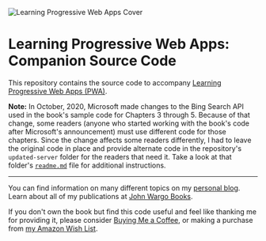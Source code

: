 ![Learning Progressive Web Apps Cover](images/learning-pwa-256.png)

# Learning Progressive Web Apps: Companion Source Code

This repository contains the source code to accompany [Learning Progressive Web Apps (PWA)](https://learningpwa.com).

**Note:** In October, 2020, Microsoft made changes to the Bing Search API used in the book's sample code for Chapters 3 through 5.  Because of that change, some readers (anyone who started working with the book's code after Microsoft's announcement) must use different code for those chapters. Since the change affects some readers differently, I had to leave the original code in place and provide alternate code in the repository's `updated-server` folder for the readers that need it.  Take a look at that folder's [`readme.md`](https://github.com/johnwargo/learning-pwa-code/tree/master/updated-server) file for additional instructions.

***

You can find information on many different topics on my [personal blog](http://www.johnwargo.com). Learn about all of my publications at [John Wargo Books](http://www.johnwargobooks.com).

If you don't own the book but find this code useful and feel like thanking me for providing it, please consider <a href="https://www.buymeacoffee.com/johnwargo" target="_blank">Buying Me a Coffee</a>, or making a purchase from [my Amazon Wish List](https://amzn.com/w/1WI6AAUKPT5P9).

